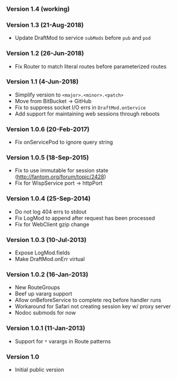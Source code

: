 ### Version 1.4 (working)

### Version 1.3 (21-Aug-2018)
* Update DraftMod to service `subMods` before `pub` and `pod`

### Version 1.2 (26-Jun-2018)
* Fix Router to match literal routes before parameterized routes

### Version 1.1 (4-Jun-2018)
* Simplify version to `<major>.<minor>.<patch>`
* Move from BitBucket -> GitHub
* Fix to suppress socket I/O errs in `DraftMod.onService`
* Add support for maintaining web sessions through reboots

### Version 1.0.6 (20-Feb-2017)
* Fix onServicePod to ignore query string

### Version 1.0.5 (18-Sep-2015)
* Fix to use immutable for session state (http://fantom.org/forum/topic/2428)
* Fix for WispService port -> httpPort

### Version 1.0.4 (25-Sep-2014)
* Do not log 404 errs to stdout
* Fix LogMod to append after request has been processed
* Fix for WebClient gzip change

### Version 1.0.3 (10-Jul-2013)
* Expose LogMod.fields
* Make DraftMod.onErr virtual

### Version 1.0.2 (16-Jan-2013)
* New RouteGroups
* Beef up vararg support
* Allow onBeforeService to complete req before handler runs
* Workaround for Safari not creating session key w/ proxy server
* Nodoc submods for now

### Version 1.0.1 (11-Jan-2013)
* Support for `*` varargs in Route patterns

### Version 1.0
* Initial public version